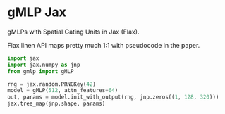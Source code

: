 # gMLP Jax

gMLPs with Spatial Gating Units in Jax (Flax).

Flax linen API maps pretty much 1:1 with pseudocode in the paper.

```python
import jax
import jax.numpy as jnp
from gmlp import gMLP

rng = jax.random.PRNGKey(42)
model = gMLP(512, attn_features=64)
out, params = model.init_with_output(rng, jnp.zeros((1, 128, 320)))
jax.tree_map(jnp.shape, params)
```

